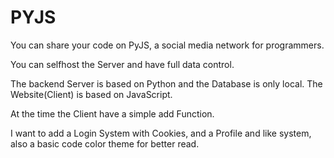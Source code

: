 # PYJS
You can share your code on PyJS, a social media network for programmers.

You can selfhost the Server and have full data control.

The backend Server is based on Python and the Database is only local. The Website(Client) is based on JavaScript.

At the time the Client have a simple add Function.

I want to add a Login System with Cookies, and a Profile and like system, also a basic code color theme for better read.